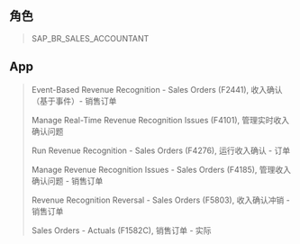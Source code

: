 ## 角色
> SAP_BR_SALES_ACCOUNTANT
## App
> Event-Based Revenue Recognition - Sales Orders (F2441), 收入确认（基于事件）- 销售订单
>
> Manage Real-Time Revenue Recognition Issues (F4101), 管理实时收入确认问题
>
> Run Revenue Recognition - Sales Orders (F4276), 运行收入确认 - 订单
>
> Manage Revenue Recognition Issues - Sales Orders (F4185), 管理收入确认问题 - 销售订单
>
> Revenue Recognition Reversal - Sales Orders (F5803), 收入确认冲销 - 销售订单
>
> Sales Orders - Actuals (F1582C), 销售订单 - 实际
